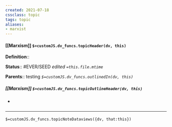 ```yaml
---
created: 2021-07-18
cssclass: topic
tags: topic
aliases:
- marxist
---
```


#### [[Marxism]] `$=customJS.dv_funcs.topicHeader(dv, this)`


**Definition**::

**Status**:: #EVER/SEED 
*edited `=this.file.mtime`*

**Parents**:: testing
*`$=customJS.dv_funcs.outlinedIn(dv, this)`*

##### [[Marxism]] `$=customJS.dv_funcs.topicOutlineHeader(dv, this)`
- 

### <hr class="dataviews"/>

`$=customJS.dv_funcs.topicNoteDataviews({dv, that:this})`
